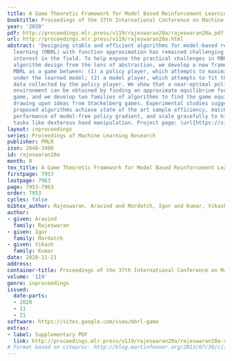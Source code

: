 ```yaml
---
title: A Game Theoretic Framework for Model Based Reinforcement Learning
booktitle: Proceedings of the 37th International Conference on Machine Learning
year: '2020'
pdf: http://proceedings.mlr.press/v119/rajeswaran20a/rajeswaran20a.pdf
url: http://proceedings.mlr.press/v119/rajeswaran20a.html
abstract: 'Designing stable and efficient algorithms for model-based reinforcement
  learning (MBRL) with function approximation has remained challenging despite growing
  interest in the field. To help expose the practical challenges in MBRL and simplify
  algorithm design from the lens of abstraction, we develop a new framework that casts
  MBRL as a game between: (1) a policy player, which attempts to maximize rewards
  under the learned model; (2) a model player, which attempts to fit the real-world
  data collected by the policy player. We show that a near-optimal policy for the
  environment can be obtained by finding an approximate equilibrium for aforementioned
  game, and we develop two families of algorithms to find the game equilibrium by
  drawing upon ideas from Stackelberg games. Experimental studies suggest that the
  proposed algorithms achieve state of the art sample efficiency, match the asymptotic
  performance of model-free policy gradient, and scale gracefully to high-dimensional
  tasks like dexterous hand manipulation. Project page: \url{https://sites.google.com/view/mbrl-game}.'
layout: inproceedings
series: Proceedings of Machine Learning Research
publisher: PMLR
issn: 2640-3498
id: rajeswaran20a
month: 0
tex_title: A Game Theoretic Framework for Model Based Reinforcement Learning
firstpage: 7953
lastpage: 7963
page: 7953-7963
order: 7953
cycles: false
bibtex_author: Rajeswaran, Aravind and Mordatch, Igor and Kumar, Vikash
author:
- given: Aravind
  family: Rajeswaran
- given: Igor
  family: Mordatch
- given: Vikash
  family: Kumar
date: 2020-11-21
address: 
container-title: Proceedings of the 37th International Conference on Machine Learning
volume: '119'
genre: inproceedings
issued:
  date-parts:
  - 2020
  - 11
  - 21
software: https://sites.google.com/view/mbrl-game
extras:
- label: Supplementary PDF
  link: http://proceedings.mlr.press/v119/rajeswaran20a/rajeswaran20a-supp.pdf
# Format based on citeproc: http://blog.martinfenner.org/2013/07/30/citeproc-yaml-for-bibliographies/
---
```

